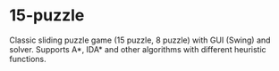 # 15-puzzle
Classic sliding puzzle game (15 puzzle, 8 puzzle) with GUI (Swing) and solver. Supports A*, IDA* and other algorithms with different heuristic functions.
